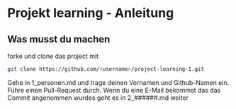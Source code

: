 # Projekt learning - Anleitung
## Was musst du machen
forke und clone das project mit

```bash
git clone https://github.com/<username>/project-learning-1.git
```

Gehe in 1_personen.md und trage deinen Vornamen und Github-Namen ein.
Führe einen Pull-Request durch. Wenn du eine E-Mail bekommst das das 
Commit angenommen wurdes geht es in 2_######.md weiter
